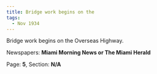 ```yaml
---  
title: Bridge work begins on the  
tags:  
  - Nov 1934  
---  
```

  
Bridge work begins on the Overseas Highway.  
  
Newspapers: **Miami Morning News or The Miami Herald**  
  
Page: **5**, Section: **N/A** 
